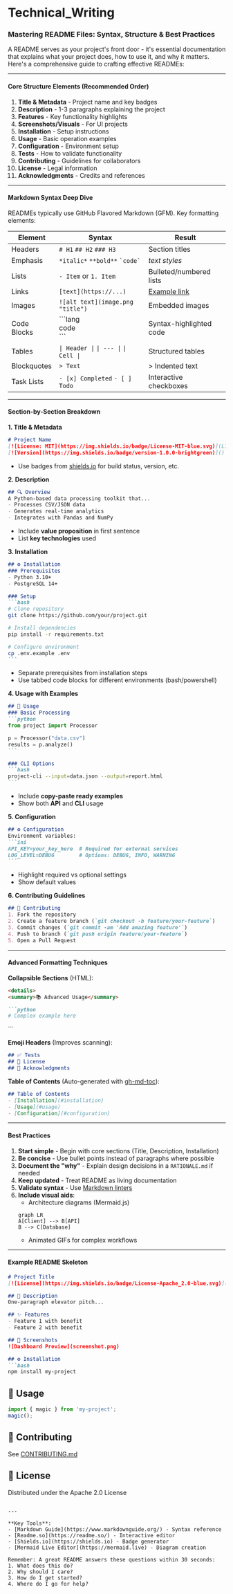 # Technical_Writing

### Mastering README Files: Syntax, Structure & Best Practices

A README serves as your project's front door - it's essential documentation that explains what your project does, how to use it, and why it matters. Here's a comprehensive guide to crafting effective READMEs:

---

#### **Core Structure Elements** (Recommended Order)
1. **Title & Metadata** - Project name and key badges
2. **Description** - 1-3 paragraphs explaining the project
3. **Features** - Key functionality highlights
4. **Screenshots/Visuals** - For UI projects
5. **Installation** - Setup instructions
6. **Usage** - Basic operation examples
7. **Configuration** - Environment setup
8. **Tests** - How to validate functionality
9. **Contributing** - Guidelines for collaborators
10. **License** - Legal information
11. **Acknowledgments** - Credits and references

---

#### **Markdown Syntax Deep Dive**
READMEs typically use GitHub Flavored Markdown (GFM). Key formatting elements:

| **Element**       | **Syntax**                                      | **Result**                     |
|-------------------|-------------------------------------------------|--------------------------------|
| Headers           | `# H1` `## H2` `### H3`                        | Section titles                 |
| Emphasis          | `*italic*` `**bold**` `` `code` ``             | *text styles*                  |
| Lists             | `- Item` or `1. Item`                          | Bulleted/numbered lists        |
| Links             | `[text](https://...)`                          | [Example link](https://github.com) |
| Images            | `![alt text](image.png "title")`               | Embedded images                |
| Code Blocks       | \`\`\`lang<br>code<br>\`\`\`                   | Syntax-highlighted code        |
| Tables            | `\| Header \|` `\| --- \|` `\| Cell \|`        | Structured tables              |
| Blockquotes       | `> Text`                                        | > Indented text                |
| Task Lists        | `- [x] Completed` `- [ ] Todo`                 | Interactive checkboxes         |

---

#### **Section-by-Section Breakdown**

**1. Title & Metadata**  
```markdown
# Project Name 
[![License: MIT](https://img.shields.io/badge/License-MIT-blue.svg)](LICENSE)
[![Version](https://img.shields.io/badge/version-1.0.0-brightgreen)]()
```
- Use badges from [shields.io](https://shields.io) for build status, version, etc.

**2. Description**  
```markdown
## 🔍 Overview
A Python-based data processing toolkit that...
- Processes CSV/JSON data
- Generates real-time analytics
- Integrates with Pandas and NumPy
```
- Include **value proposition** in first sentence
- List **key technologies** used

**3. Installation**  
````markdown
## ⚙️ Installation
### Prerequisites
- Python 3.10+
- PostgreSQL 14+

### Setup
```bash
# Clone repository
git clone https://github.com/your/project.git

# Install dependencies
pip install -r requirements.txt

# Configure environment
cp .env.example .env
```
````
- Separate prerequisites from installation steps
- Use tabbed code blocks for different environments (bash/powershell)

**4. Usage with Examples**  
````markdown
## 🚀 Usage
### Basic Processing
```python
from project import Processor

p = Processor("data.csv")
results = p.analyze()
```

### CLI Options
```bash
project-cli --input=data.json --output=report.html
```
````
- Include **copy-paste ready examples**
- Show both **API** and **CLI** usage

**5. Configuration**  
````markdown
## ⚙️ Configuration
Environment variables:
```ini
API_KEY=your_key_here  # Required for external services
LOG_LEVEL=DEBUG        # Options: DEBUG, INFO, WARNING
```
````
- Highlight required vs optional settings
- Show default values

**6. Contributing Guidelines**  
```markdown
## 🤝 Contributing
1. Fork the repository
2. Create a feature branch (`git checkout -b feature/your-feature`)
3. Commit changes (`git commit -am 'Add amazing feature'`)
4. Push to branch (`git push origin feature/your-feature`)
5. Open a Pull Request
```

---

#### **Advanced Formatting Techniques**
**Collapsible Sections** (HTML):
```markdown
<details>
<summary>📚 Advanced Usage</summary>

```python
# Complex example here
```
</details>
```

**Emoji Headers** (Improves scanning):
```markdown
## ✅ Tests
## 📄 License
## 🙏 Acknowledgments
```

**Table of Contents** (Auto-generated with [gh-md-toc](https://github.com/ekalinin/github-markdown-toc)):
```markdown
## Table of Contents
- [Installation](#installation)
- [Usage](#usage)
- [Configuration](#configuration)
```

---

#### **Best Practices**
1. **Start simple** - Begin with core sections (Title, Description, Installation)
2. **Be concise** - Use bullet points instead of paragraphs where possible
3. **Document the "why"** - Explain design decisions in a `RATIONALE.md` if needed
4. **Keep updated** - Treat README as living documentation
5. **Validate syntax** - Use [Markdown linters](https://github.com/markdownlint/markdownlint)
6. **Include visual aids**:
   - Architecture diagrams (Mermaid.js)
   ```mermaid
   graph LR
   A[Client] --> B[API]
   B --> C[Database]
   ```
   - Animated GIFs for complex workflows

---

#### **Example README Skeleton**
```markdown
# Project Title 
[![License](https://img.shields.io/badge/License-Apache_2.0-blue.svg)](LICENSE)

## 📌 Description
One-paragraph elevator pitch...

## ✨ Features
- Feature 1 with benefit
- Feature 2 with benefit

## 📸 Screenshots
![Dashboard Preview](screenshot.png)

## ⚙️ Installation
```bash
npm install my-project
```

## 🚀 Usage
```js
import { magic } from 'my-project';
magic();
```

## 🤝 Contributing
See [CONTRIBUTING.md](CONTRIBUTING.md)

## 📄 License
Distributed under the Apache 2.0 License
```

---

**Key Tools**:
- [Markdown Guide](https://www.markdownguide.org/) - Syntax reference
- [Readme.so](https://readme.so/) - Interactive editor
- [Shields.io](https://shields.io) - Badge generator
- [Mermaid Live Editor](https://mermaid.live) - Diagram creation

Remember: A great README answers these questions within 30 seconds:
1. What does this do?
2. Why should I care?
3. How do I get started?
4. Where do I go for help?
